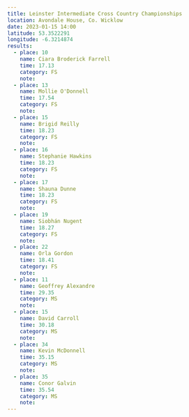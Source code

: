 ```yaml
---
title: Leinster Intermediate Cross Country Championships
location: Avondale House, Co. Wicklow
date: 2023-01-15 14:00
latitude: 53.3522291
longitude: -6.3214874
results:
  - place: 10
    name: Ciara Broderick Farrell
    time: 17.13
    category: FS
    note: 
  - place: 13
    name: Mollie O'Donnell
    time: 17.54
    category: FS
    note: 
  - place: 15
    name: Brigid Reilly
    time: 18.23
    category: FS
    note: 
  - place: 16
    name: Stephanie Hawkins
    time: 18.23
    category: FS
    note: 
  - place: 17
    name: Shauna Dunne 
    time: 18.23
    category: FS
    note: 
  - place: 19
    name: Siobhán Nugent
    time: 18.27
    category: FS
    note: 
  - place: 22
    name: Orla Gordon
    time: 18.41
    category: FS
    note: 
  - place: 11
    name: Geoffrey Alexandre
    time: 29.35
    category: MS
    note: 
  - place: 15
    name: David Carroll
    time: 30.18
    category: MS
    note: 
  - place: 34
    name: Kevin McDonnell
    time: 35.15
    category: MS
    note: 
  - place: 35  
    name: Conor Galvin
    time: 35.54
    category: MS
    note: 
---
```

